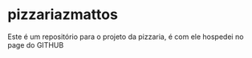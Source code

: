 # pizzariazmattos
Este é um repositório para o projeto da pizzaria, é com ele hospedei no page do GITHUB
